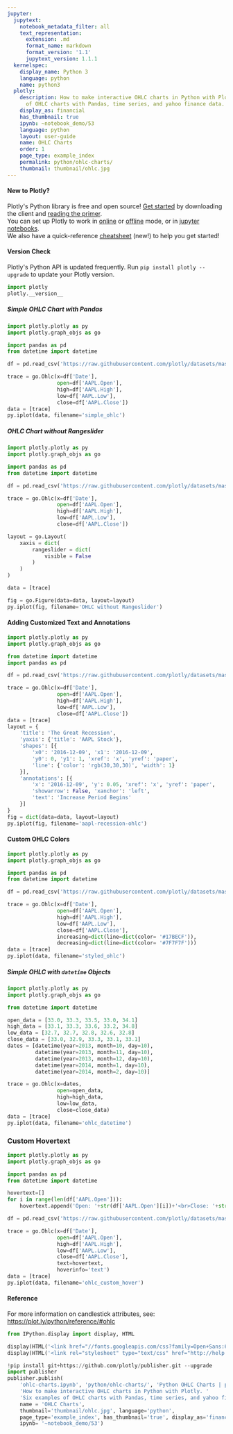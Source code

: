 ```yaml
---
jupyter:
  jupytext:
    notebook_metadata_filter: all
    text_representation:
      extension: .md
      format_name: markdown
      format_version: '1.1'
      jupytext_version: 1.1.1
  kernelspec:
    display_name: Python 3
    language: python
    name: python3
  plotly:
    description: How to make interactive OHLC charts in Python with Plotly. Six examples
      of OHLC charts with Pandas, time series, and yahoo finance data.
    display_as: financial
    has_thumbnail: true
    ipynb: ~notebook_demo/53
    language: python
    layout: user-guide
    name: OHLC Charts
    order: 1
    page_type: example_index
    permalink: python/ohlc-charts/
    thumbnail: thumbnail/ohlc.jpg
---
```


#### New to Plotly?
Plotly's Python library is free and open source! [Get started](https://plot.ly/python/getting-started/) by downloading the client and [reading the primer](https://plot.ly/python/getting-started/).
<br>You can set up Plotly to work in [online](https://plot.ly/python/getting-started/#initialization-for-online-plotting) or [offline](https://plot.ly/python/getting-started/#initialization-for-offline-plotting) mode, or in [jupyter notebooks](https://plot.ly/python/getting-started/#start-plotting-online).
<br>We also have a quick-reference [cheatsheet](https://images.plot.ly/plotly-documentation/images/python_cheat_sheet.pdf) (new!) to help you get started!
#### Version Check
Plotly's Python API is updated frequently. Run `pip install plotly --upgrade` to update your Plotly version.

```python
import plotly
plotly.__version__
```

##### Simple OHLC Chart with Pandas

```python
import plotly.plotly as py
import plotly.graph_objs as go

import pandas as pd
from datetime import datetime

df = pd.read_csv('https://raw.githubusercontent.com/plotly/datasets/master/finance-charts-apple.csv')

trace = go.Ohlc(x=df['Date'],
                open=df['AAPL.Open'],
                high=df['AAPL.High'],
                low=df['AAPL.Low'],
                close=df['AAPL.Close'])
data = [trace]
py.iplot(data, filename='simple_ohlc')
```

##### OHLC Chart without Rangeslider

```python
import plotly.plotly as py
import plotly.graph_objs as go

import pandas as pd
from datetime import datetime

df = pd.read_csv('https://raw.githubusercontent.com/plotly/datasets/master/finance-charts-apple.csv')

trace = go.Ohlc(x=df['Date'],
                open=df['AAPL.Open'],
                high=df['AAPL.High'],
                low=df['AAPL.Low'],
                close=df['AAPL.Close'])

layout = go.Layout(
    xaxis = dict(
        rangeslider = dict(
            visible = False
        )
    )
)

data = [trace]

fig = go.Figure(data=data, layout=layout)
py.iplot(fig, filename='OHLC without Rangeslider')
```

#### Adding Customized Text and Annotations

```python
import plotly.plotly as py
import plotly.graph_objs as go

from datetime import datetime
import pandas as pd

df = pd.read_csv('https://raw.githubusercontent.com/plotly/datasets/master/finance-charts-apple.csv')

trace = go.Ohlc(x=df['Date'],
                open=df['AAPL.Open'],
                high=df['AAPL.High'],
                low=df['AAPL.Low'],
                close=df['AAPL.Close'])
data = [trace]
layout = {
    'title': 'The Great Recession',
    'yaxis': {'title': 'AAPL Stock'},
    'shapes': [{
        'x0': '2016-12-09', 'x1': '2016-12-09',
        'y0': 0, 'y1': 1, 'xref': 'x', 'yref': 'paper',
        'line': {'color': 'rgb(30,30,30)', 'width': 1}
    }],
    'annotations': [{
        'x': '2016-12-09', 'y': 0.05, 'xref': 'x', 'yref': 'paper',
        'showarrow': False, 'xanchor': 'left',
        'text': 'Increase Period Begins'
    }]
}
fig = dict(data=data, layout=layout)
py.iplot(fig, filename='aapl-recession-ohlc')
```

#### Custom OHLC Colors

```python
import plotly.plotly as py
import plotly.graph_objs as go

import pandas as pd
from datetime import datetime

df = pd.read_csv('https://raw.githubusercontent.com/plotly/datasets/master/finance-charts-apple.csv')

trace = go.Ohlc(x=df['Date'],
                open=df['AAPL.Open'],
                high=df['AAPL.High'],
                low=df['AAPL.Low'],
                close=df['AAPL.Close'],
                increasing=dict(line=dict(color= '#17BECF')),
                decreasing=dict(line=dict(color= '#7F7F7F')))
data = [trace]
py.iplot(data, filename='styled_ohlc')
```

##### Simple OHLC with `datetime` Objects

```python
import plotly.plotly as py
import plotly.graph_objs as go

from datetime import datetime

open_data = [33.0, 33.3, 33.5, 33.0, 34.1]
high_data = [33.1, 33.3, 33.6, 33.2, 34.8]
low_data = [32.7, 32.7, 32.8, 32.6, 32.8]
close_data = [33.0, 32.9, 33.3, 33.1, 33.1]
dates = [datetime(year=2013, month=10, day=10),
         datetime(year=2013, month=11, day=10),
         datetime(year=2013, month=12, day=10),
         datetime(year=2014, month=1, day=10),
         datetime(year=2014, month=2, day=10)]

trace = go.Ohlc(x=dates,
                open=open_data,
                high=high_data,
                low=low_data,
                close=close_data)
data = [trace]
py.iplot(data, filename='ohlc_datetime')
```

### Custom Hovertext

```python
import plotly.plotly as py
import plotly.graph_objs as go

import pandas as pd
from datetime import datetime

hovertext=[]
for i in range(len(df['AAPL.Open'])):
    hovertext.append('Open: '+str(df['AAPL.Open'][i])+'<br>Close: '+str(df['AAPL.Close'][i]))

df = pd.read_csv('https://raw.githubusercontent.com/plotly/datasets/master/finance-charts-apple.csv')

trace = go.Ohlc(x=df['Date'],
                open=df['AAPL.Open'],
                high=df['AAPL.High'],
                low=df['AAPL.Low'],
                close=df['AAPL.Close'],
                text=hovertext,
                hoverinfo='text')
data = [trace]
py.iplot(data, filename='ohlc_custom_hover')
```

#### Reference
For more information on candlestick attributes, see: https://plot.ly/python/reference/#ohlc

```python
from IPython.display import display, HTML

display(HTML('<link href="//fonts.googleapis.com/css?family=Open+Sans:600,400,300,200|Inconsolata|Ubuntu+Mono:400,700" rel="stylesheet" type="text/css" />'))
display(HTML('<link rel="stylesheet" type="text/css" href="http://help.plot.ly/documentation/all_static/css/ipython-notebook-custom.css">'))

!pip install git+https://github.com/plotly/publisher.git --upgrade
import publisher
publisher.publish(
    'ohlc-charts.ipynb', 'python/ohlc-charts/', 'Python OHLC Charts | plotly',
    'How to make interactive OHLC charts in Python with Plotly. '
    'Six examples of OHLC charts with Pandas, time series, and yahoo finance data.',
    name = 'OHLC Charts',
    thumbnail='thumbnail/ohlc.jpg', language='python',
    page_type='example_index', has_thumbnail='true', display_as='financial', order=1,
    ipynb= '~notebook_demo/53')
```

```python

```
